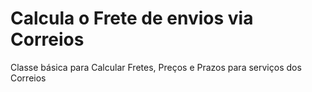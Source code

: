 # Calcula o Frete de envios via Correios
Classe básica para Calcular Fretes, Preços e Prazos para serviços dos Correios
